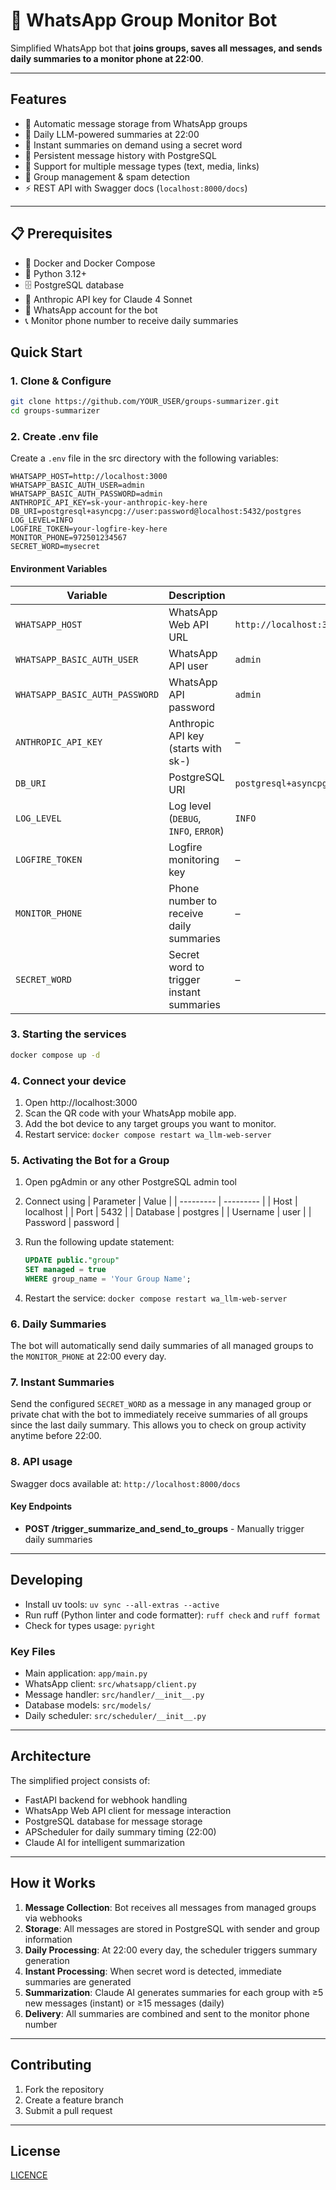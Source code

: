 # 📱 WhatsApp Group Monitor Bot

Simplified WhatsApp bot that **joins groups, saves all messages, and sends daily summaries to a monitor phone at 22:00**.

---

## Features
- 📱 Automatic message storage from WhatsApp groups
- 📝 Daily LLM-powered summaries at 22:00
- 🔑 Instant summaries on demand using a secret word
- 📂 Persistent message history with PostgreSQL
- 🔗 Support for multiple message types (text, media, links)
- 👥 Group management & spam detection
- ⚡ REST API with Swagger docs (`localhost:8000/docs`)

---

## 📋 Prerequisites

- 🐳 Docker and Docker Compose
- 🐍 Python 3.12+
- 🗄️ PostgreSQL database
- 🔑 Anthropic API key for Claude 4 Sonnet
- 📲 WhatsApp account for the bot
- 📞 Monitor phone number to receive daily summaries

## Quick Start

### 1. Clone & Configure

```bash
git clone https://github.com/YOUR_USER/groups-summarizer.git
cd groups-summarizer
```

### 2. Create .env file

Create a `.env` file in the src directory with the following variables:

```env
WHATSAPP_HOST=http://localhost:3000
WHATSAPP_BASIC_AUTH_USER=admin
WHATSAPP_BASIC_AUTH_PASSWORD=admin
ANTHROPIC_API_KEY=sk-your-anthropic-key-here
DB_URI=postgresql+asyncpg://user:password@localhost:5432/postgres
LOG_LEVEL=INFO
LOGFIRE_TOKEN=your-logfire-key-here
MONITOR_PHONE=972501234567
SECRET_WORD=mysecret
```

#### Environment Variables

| Variable                       | Description                          | Default                                                      |
| ------------------------------ | ------------------------------------ | ------------------------------------------------------------ |
| `WHATSAPP_HOST`                | WhatsApp Web API URL                 | `http://localhost:3000`                                      |
| `WHATSAPP_BASIC_AUTH_USER`     | WhatsApp API user                    | `admin`                                                      |
| `WHATSAPP_BASIC_AUTH_PASSWORD` | WhatsApp API password                | `admin`                                                      |
| `ANTHROPIC_API_KEY`            | Anthropic API key (starts with sk-) | –                                                            |
| `DB_URI`                       | PostgreSQL URI                       | `postgresql+asyncpg://user:password@localhost:5432/postgres` |
| `LOG_LEVEL`                    | Log level (`DEBUG`, `INFO`, `ERROR`) | `INFO`                                                       |
| `LOGFIRE_TOKEN`                | Logfire monitoring key               | –                                                            |
| `MONITOR_PHONE`                | Phone number to receive daily summaries | –                                                        |
| `SECRET_WORD`                  | Secret word to trigger instant summaries | –                                                        |

### 3. Starting the services
```bash
docker compose up -d
```

### 4. Connect your device
1. Open http://localhost:3000
2. Scan the QR code with your WhatsApp mobile app.
3. Add the bot device to any target groups you want to monitor.
4. Restart service: `docker compose restart wa_llm-web-server`

### 5. Activating the Bot for a Group
1. Open pgAdmin or any other PostgreSQL admin tool
2. Connect using
    | Parameter | Value     |
    | --------- | --------- |
    | Host      | localhost |
    | Port      | 5432      |
    | Database  | postgres  |
    | Username  | user      |
    | Password  | password  |

3. Run the following update statement:

    ```sql
    UPDATE public."group"
    SET managed = true
    WHERE group_name = 'Your Group Name';
    ```

4. Restart the service: `docker compose restart wa_llm-web-server`

### 6. Daily Summaries
The bot will automatically send daily summaries of all managed groups to the `MONITOR_PHONE` at 22:00 every day.

### 7. Instant Summaries
Send the configured `SECRET_WORD` as a message in any managed group or private chat with the bot to immediately receive summaries of all groups since the last daily summary. This allows you to check on group activity anytime before 22:00.

### 8. API usage
Swagger docs available at: `http://localhost:8000/docs`

#### Key Endpoints
* **POST /trigger_summarize_and_send_to_groups** - Manually trigger daily summaries

---

## Developing
* Install uv tools: `uv sync --all-extras --active`
* Run ruff (Python linter and code formatter): `ruff check` and `ruff format`
* Check for types usage: `pyright`

### Key Files

- Main application: `app/main.py`
- WhatsApp client: `src/whatsapp/client.py`
- Message handler: `src/handler/__init__.py`
- Database models: `src/models/`
- Daily scheduler: `src/scheduler/__init__.py`

---

## Architecture

The simplified project consists of:

- FastAPI backend for webhook handling
- WhatsApp Web API client for message interaction
- PostgreSQL database for message storage
- APScheduler for daily summary timing (22:00)
- Claude AI for intelligent summarization

---

## How it Works

1. **Message Collection**: Bot receives all messages from managed groups via webhooks
2. **Storage**: All messages are stored in PostgreSQL with sender and group information
3. **Daily Processing**: At 22:00 every day, the scheduler triggers summary generation
4. **Instant Processing**: When secret word is detected, immediate summaries are generated
5. **Summarization**: Claude AI generates summaries for each group with ≥5 new messages (instant) or ≥15 messages (daily)
6. **Delivery**: All summaries are combined and sent to the monitor phone number

---

## Contributing
1. Fork the repository
2. Create a feature branch
3. Submit a pull request

---

## License
[LICENCE](LICENSE)